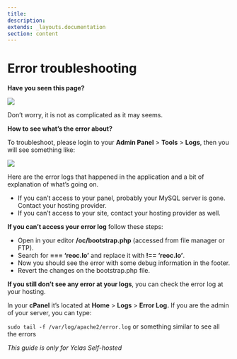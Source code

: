 ```yaml
---
title:
description:
extends: _layouts.documentation
section: content
---
```


# Error troubleshooting

**Have you seen this page?**

![](https://raw.githubusercontent.com/yclas/guides/master/images/1.png)


Don’t worry,  it is not as complicated as it may seems.

**How to see what’s the error about?**

To troubleshoot, please login to your   **Admin Panel**  >  **Tools**  >  **Logs**, then you will see something like:

![](https://raw.githubusercontent.com/yclas/guides/master/images/internal-server-error-1.png)

Here are the error logs that happened in the application and a bit of explanation of what’s going on.

-   If you can’t access to your panel, probably your MySQL server is gone. Contact your hosting provider.
-   If you can’t access to your site, contact your hosting provider as well.

  
**If you can’t access your error log**  follow these steps:

-   Open in your editor  **/oc/bootstrap.php**  (accessed from file manager or FTP).
-   Search for  **=== ‘reoc.lo’**  and replace it with  **!== ‘reoc.lo’**.
-   Now you should see the error with some debug information in the footer.
-   Revert the changes on the bootstrap.php file.

**If you still don’t see any error at your logs**, you can check the error log at your hosting.

In your  **cPanel**  it’s located at  **Home**  >  **Logs**  >  **Error Log.**  If you are the admin of your server, you can type:

`sudo tail -f /var/log/apache2/error.log`  or something similar to see all the errors


*This guide is only for Yclas Self-hosted*

